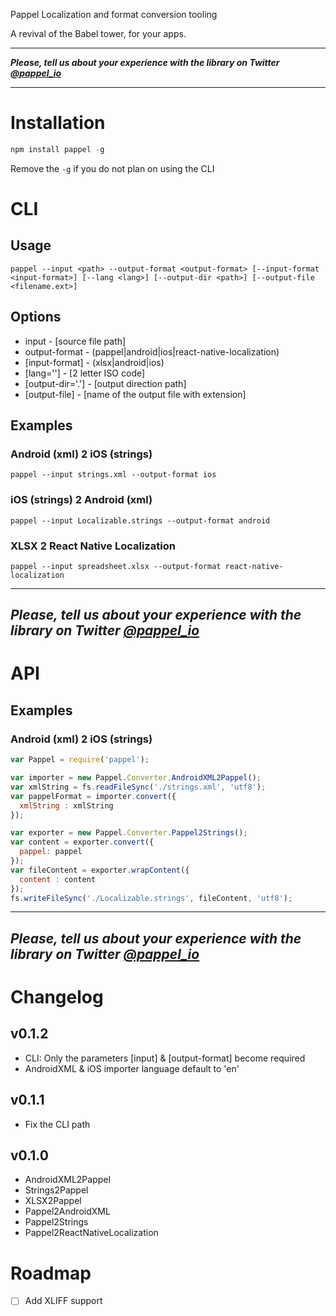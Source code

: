 Pappel
Localization and format conversion tooling

A revival of the Babel tower, for your apps.

---

***Please, tell us about your experience with the library on Twitter [@pappel_io](https://twitter.com/pappel_io)***

---

# Installation

```javascript
npm install pappel -g
```
Remove the ```-g``` if you do not plan on using the CLI

# CLI

## Usage

```
pappel --input <path> --output-format <output-format> [--input-format <input-format>] [--lang <lang>] [--output-dir <path>] [--output-file <filename.ext>]
```

## Options

- input - [source file path]
- output-format - (pappel|android|ios|react-native-localization)
- [input-format] - (xlsx|android|ios)
- [lang=''] - [2 letter ISO code]
- [output-dir='.'] - [output direction path]
- [output-file] - [name of the output file with extension]

## Examples

### Android (xml) 2 iOS (strings)
```
pappel --input strings.xml --output-format ios
```
### iOS (strings) 2 Android (xml)
```
pappel --input Localizable.strings --output-format android
```
### XLSX 2 React Native Localization
```
pappel --input spreadsheet.xlsx --output-format react-native-localization
```

---
***Please, tell us about your experience with the library on Twitter [@pappel_io](https://twitter.com/pappel_io)***
---

# API

## Examples

### Android (xml) 2 iOS (strings)
```js
var Pappel = require('pappel');

var importer = new Pappel.Converter.AndroidXML2Pappel();
var xmlString = fs.readFileSync('./strings.xml', 'utf8');
var pappelFormat = importer.convert({
  xmlString : xmlString
});

var exporter = new Pappel.Converter.Pappel2Strings();
var content = exporter.convert({
  pappel: pappel
});
var fileContent = exporter.wrapContent({
  content : content
});
fs.writeFileSync('./Localizable.strings', fileContent, 'utf8');
```

---
***Please, tell us about your experience with the library on Twitter [@pappel_io](https://twitter.com/pappel_io)***
---

# Changelog

## v0.1.2

- CLI: Only the parameters [input] & [output-format] become required
- AndroidXML & iOS importer language default to 'en'

## v0.1.1

- Fix the CLI path

## v0.1.0

- AndroidXML2Pappel
- Strings2Pappel
- XLSX2Pappel
- Pappel2AndroidXML
- Pappel2Strings
- Pappel2ReactNativeLocalization


# Roadmap

- [ ] Add XLIFF support
